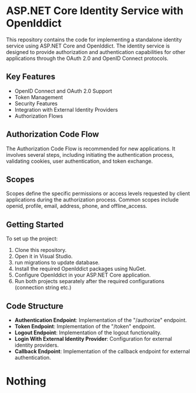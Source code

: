 # ASP.NET Core Identity Service with OpenIddict

This repository contains the code for implementing a standalone identity service using ASP.NET Core and OpenIddict. The identity service is designed to provide authorization and authentication capabilities for other applications through the OAuth 2.0 and OpenID Connect protocols.

## Key Features

- OpenID Connect and OAuth 2.0 Support
- Token Management
- Security Features
- Integration with External Identity Providers
- Authorization Flows

## Authorization Code Flow

The Authorization Code Flow is recommended for new applications. It involves several steps, including initiating the authentication process, validating cookies, user authentication, and token exchange.

## Scopes

Scopes define the specific permissions or access levels requested by client applications during the authorization process. Common scopes include openid, profile, email, address, phone, and offline_access.

## Getting Started

To set up the project:

1. Clone this repository.
2. Open it in Visual Studio.
3. run migrations to update database.
4. Install the required OpenIddict packages using NuGet.
5. Configure OpenIddict in your ASP.NET Core application.
6. Run both projects separately after the required configurations (connection string etc.)

## Code Structure

- **Authentication Endpoint**: Implementation of the "/authorize" endpoint.
- **Token Endpoint**: Implementation of the "/token" endpoint.
- **Logout Endpoint**: Implementation of the logout functionality.
- **Login With External Identity Provider**: Configuration for external identity providers.
- **Callback Endpoint**: Implementation of the callback endpoint for external authentication.
# Nothing
